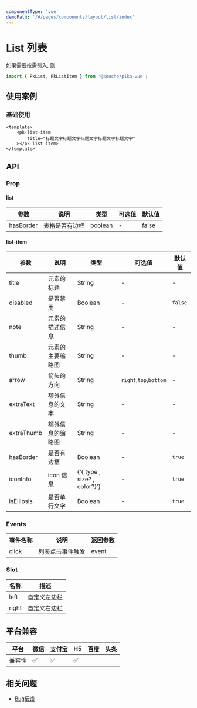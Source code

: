 ```yaml
---
componentType: 'vue'
demoPath: '/#/pages/components/layout/list/index'
---
```


# List 列表

如果需要按需引入, 则: 

```js
import { PkList, PkListItem } from '@souche/pika-vue';
```

## 使用案例

### 基础使用

```vue
<template>
    <pk-list-item
        title="标题文字标题文字标题文字标题文字标题文字"
    ></pk-list-item>
</template>
```

## API

### Prop

#### list

| 参数      | 说明           | 类型    | 可选值 | 默认值 |
| --------- | -------------- | ------- | ------ | ------ |
| hasBorder | 表格是否有边框 | boolean | -      | false  |

#### list-item

| 参数       | 说明             | 类型                         | 可选值                 | 默认值  |
| ---------- | ---------------- | ---------------------------- | ---------------------- | ------- |
| title      | 元素的标题       | String                       | -                      | -       |
| disabled   | 是否禁用         | Boolean                      | -                      | `false` |
| note       | 元素的描述信息   | String                       | -                      | -       |
| thumb      | 元素的主要缩略图 | String                       | -                      | -       |
| arrow      | 箭头的方向       | String                       | `right`,`top`,`bottom` | -       |
| extraText  | 额外信息的文本   | String                       | -                      | -       |
| extraThumb | 额外信息的缩略图 | String                       | -                      | -       |
| hasBorder  | 是否有边框       | Boolean                      | -                      | `true`  |
| iconInfo   | icon 信息        | {'{ type , size? , color?}'} | -                      | `true`  |
| isEllipsis | 是否单行文字     | Boolean                      | -                      | `true`  |

### Events
| 事件名称 | 说明             | 返回参数 |
| -------- | ---------------- | -------- |
| click    | 列表点击事件触发 | event    |

### Slot
| 名称  | 描述         |
| ----- | ------------ |
| left  | 自定义左边栏 |
| right | 自定义右边栏 |

## 平台兼容

| 平台   | 微信 | 支付宝 | H5  | 百度 | 头条 |
| ------ | ---- | ------ | --- | ---- | ---- |
| 兼容性 | ✅    | ✅      | ✅   |      |      |


## 相关问题

- [Bug反馈](https://git.souche-inc.com/souhce-Taro/pika-ui/issues/new)